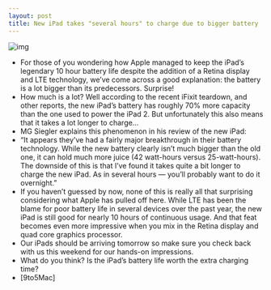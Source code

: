 ```yaml
---
layout: post
title: New iPad takes "several hours" to charge due to bigger battery
---
```

![img](http://media.idownloadblog.com/wp-content/uploads/2012/03/new-ipad-battery-shot.jpg)
* For those of you wondering how Apple managed to keep the iPad’s legendary 10 hour battery life despite the addition of a Retina display and LTE technology, we’ve come across a good explanation: the battery is a lot bigger than its predecessors. Surprise!
* How much is a lot? Well according to the recent iFixit teardown, and other reports, the new iPad’s battery has roughly 70% more capacity than the one used to power the iPad 2. But unfortunately this also means that it takes a lot longer to charge…
* MG Siegler explains this phenomenon in his review of the new iPad:
* “It appears they’ve had a fairly major breakthrough in their battery technology. While the new battery clearly isn’t much bigger than the old one, it can hold much more juice (42 watt-hours versus 25-watt-hours). The downside of this is that I’ve found it takes quite a bit longer to charge the new iPad. As in several hours — you’ll probably want to do it overnight.”
* If you haven’t guessed by now, none of this is really all that surprising considering what Apple has pulled off here. While LTE has been the blame for poor battery life in several devices over the past year, the new iPad is still good for nearly 10 hours of continuous usage. And that feat becomes even more impressive when you mix in the Retina display and quad core graphics processor.
* Our iPads should be arriving tomorrow so make sure you check back with us this weekend for our hands-on impressions.
* What do you think? Is the iPad’s battery life worth the extra charging time?
* [9to5Mac]

